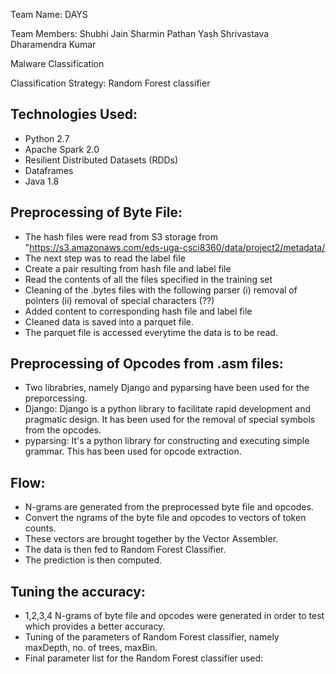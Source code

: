 Team Name: DAYS

Team Members: 
Shubhi Jain
Sharmin Pathan
Yash Shrivastava
Dharamendra Kumar

Malware Classification

Classification Strategy: Random Forest classifier


Technologies Used:
-----------------
- Python 2.7
- Apache Spark 2.0
- Resilient Distributed Datasets (RDDs)
- Dataframes
- Java 1.8


Preprocessing of Byte File:
--------------------------
- The hash files were read from S3 storage from "https://s3.amazonaws.com/eds-uga-csci8360/data/project2/metadata/<filename>
- The next step was to read the label file
- Create a pair resulting from hash file and label file
- Read the contents of all the files specified in the training set
- Cleaning of the .bytes files with the following parser
(i)  removal of pointers
(ii) removal of special characters (??)
- Added content to corresponding hash file and label file
- Cleaned data is saved into a parquet file.
- The parquet file is accessed everytime the data is to be read.


Preprocessing of Opcodes from .asm files:
----------------------------------------
- Two librabries, namely Django and pyparsing have been used for the preporcessing. 
- Django: Django is a python library to facilitate rapid development and pragmatic design. It has been used for the removal of special symbols from the opcodes.
- pyparsing: It's a python library for constructing and executing simple grammar. This has been used for opcode extraction.


Flow:
----
- N-grams are generated from the preprocessed byte file and opcodes.
- Convert the ngrams of the byte file and opcodes to vectors of token counts.
- These vectors are brought together by the Vector Assembler.
- The data is then fed to Random Forest Classifier.
- The prediction is then computed.


Tuning the accuracy:
-------------------
- 1,2,3,4 N-grams of byte file and opcodes were generated in order to test which provides a better accuracy.
- Tuning of the parameters of Random Forest classifier, namely maxDepth, no. of trees, maxBin.
- Final parameter list for the Random Forest classifier used: 
